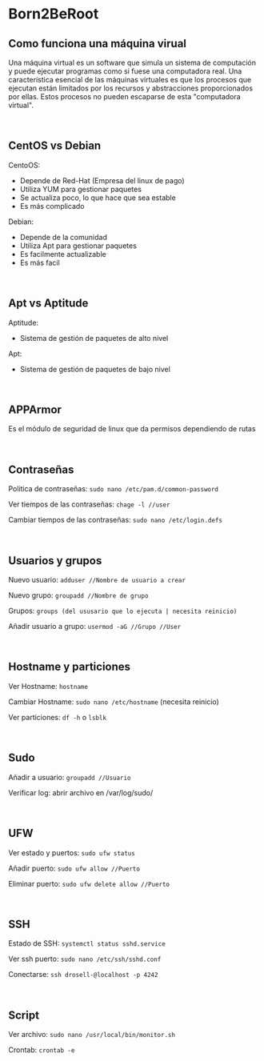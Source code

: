 # Born2BeRoot

## Como funciona una máquina virual
Una máquina virtual es un software que simula un sistema de computación y puede ejecutar programas como si fuese una computadora real.
 Una característica esencial de las máquinas virtuales es que los procesos que ejecutan están limitados por los recursos y abstracciones proporcionados por ellas. Estos procesos no pueden escaparse de esta "computadora virtual".

<br>

## CentOS vs Debian
CentoOS:
- Depende de Red-Hat (Empresa del linux de pago)
- Utiliza YUM para gestionar paquetes
- Se actualiza poco, lo que hace que sea estable
- Es más complicado

Debian:
- Depende de la comunidad
- Utiliza Apt para gestionar paquetes
- Es facilmente actualizable
- Es más facil
<br>

## Apt vs Aptitude
Aptitude:
- Sistema de gestión de paquetes de alto nivel

Apt:
- Sistema de gestión de paquetes de bajo nivel

<br>

## APPArmor
Es el módulo de seguridad de linux que da permisos dependiendo de rutas

<br>

## Contraseñas
Politica de contraseñas: `sudo nano /etc/pam.d/common-password`

Ver tiempos de las contraseñas: `chage -l //user`

Cambiar tiempos de las contraseñas: `sudo nano /etc/login.defs`

<br>

## Usuarios y grupos
Nuevo usuario: `adduser //Nombre de usuario a crear`

Nuevo grupo: `groupadd //Nombre de grupo`

Grupos: `groups (del ususario que lo ejecuta | necesita reinicio)`

Añadir usuario a grupo: `usermod -aG //Grupo //User`

<br>

## Hostname y particiones
Ver Hostname: `hostname`

Cambiar Hostname: `sudo nano /etc/hostname` (necesita reinicio)

Ver particiones: `df -h` o `lsblk`

<br>

## Sudo
Añadir a usuario: `groupadd //Usuario`

Verificar log: abrir archivo en /var/log/sudo/

<br>

## UFW
Ver estado y puertos: `sudo ufw status`

Añadir puerto: `sudo ufw allow //Puerto`

Eliminar puerto: `sudo ufw delete allow //Puerto`

<br>

## SSH
Estado de SSH: `systemctl status sshd.service`

Ver ssh puerto: `sudo nano /etc/ssh/sshd.conf`

Conectarse: `ssh drosell-@localhost -p 4242`

<br>

## Script
Ver archivo: `sudo nano /usr/local/bin/monitor.sh`

Crontab: `crontab -e`
